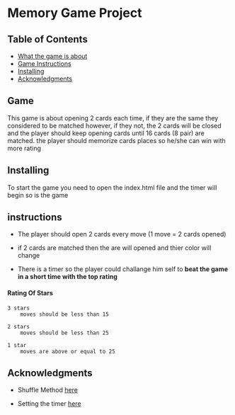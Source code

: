 # Memory Game Project

## Table of Contents

* [What the game is about](#Game)
* [ Game Instructions](#instructions)
* [Installing](#Installing)
* [Acknowledgments](#Acknowledgments)



## Game

This game is about opening 2 cards each time, if they are the same they considered to be matched however, if they not, the 2 cards will be closed and the player should keep opening cards until 16 cards (8 pair) are matched. the player should memorize cards places so he/she can win with more rating





## Installing

 To start the game you need to open the index.html file and the timer will begin so is the game




## instructions

* The player should open 2 cards every move (1 move = 2 cards opened)

* if 2 cards are matched then the are will opened and thier color will change

* There is a timer so the player could challange him self to **beat the game in a short time with the top rating**

#### Rating Of Stars

```
3 stars
    moves should be less than 15

2 stars
    moves should be less than 25

1 star
    moves are above or equal to 25

```



## Acknowledgments

* Shuffle Method [here](https://stackoverflow.com/questions/2450954/how-to-randomize-shuffle-a-javascript-array/2450976#2450976)

* Setting the timer [here](https://www.w3schools.com/howto/howto_js_countdown.asp)
